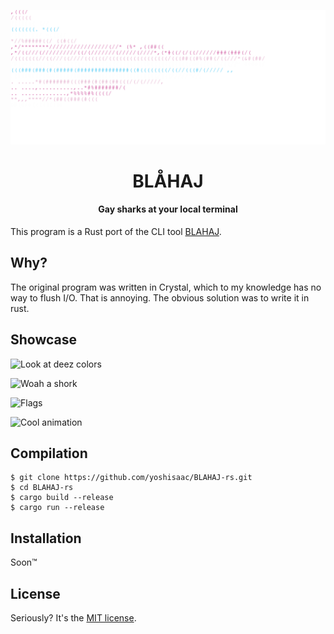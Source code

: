 <p align="center">
  <img width="512" alt="BLÅHAJ ascii art in femboy flag colors" src="./shark.svg">
</p>
<h1 align="center">BLÅHAJ</h1>
<h4 align="center">Gay sharks at your local terminal</h4>

This program is a Rust port of the CLI tool [BLAHAJ](https://github.com/GeopJr/BLAHAJ).  

## Why?

The original program was written in Crystal, which to my knowledge has no way to flush I/O. That is annoying. The obvious solution was to write it in rust.

## Showcase

![Look at deez colors](https://r2.e-z.host/bb3dfc85-7f7f-4dcb-8b0b-3a4af0aa57e4/n8oib2hcq41e06k0oo.png)

![Woah a shork](https://r2.e-z.host/bb3dfc85-7f7f-4dcb-8b0b-3a4af0aa57e4/bevigbftowsu3namz7.png)

![Flags](https://r2.e-z.host/bb3dfc85-7f7f-4dcb-8b0b-3a4af0aa57e4/xwtsrkq2upbswwzn78.png)

![Cool animation](https://r2.e-z.host/bb3dfc85-7f7f-4dcb-8b0b-3a4af0aa57e4/gh64ey4zt48ppn7anp.gif)

## Compilation

```console
$ git clone https://github.com/yoshisaac/BLAHAJ-rs.git
$ cd BLAHAJ-rs
$ cargo build --release
$ cargo run --release
```

## Installation

Soon™

## License

Seriously? It's the [MIT license](LICENSE).

